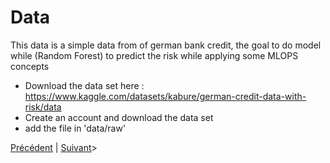 # Data

This data is a simple data from of german bank credit, the goal to do model while (Random Forest) to predict the risk while applying some MLOPS concepts

* Download the data set here : https://www.kaggle.com/datasets/kabure/german-credit-data-with-risk/data
* Create an account and download the data set
* add the file in 'data/raw'

[Précédent](../README.md) | [Suivant](setup.md)>